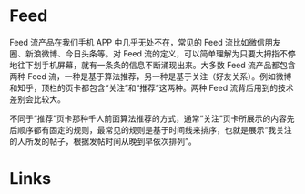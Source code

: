 # Feed

Feed 流产品在我们手机 APP 中几乎无处不在，常见的 Feed 流比如微信朋友圈、新浪微博、今日头条等。对 Feed 流的定义，可以简单理解为只要大拇指不停地往下划手机屏幕，就有一条条的信息不断涌现出来。大多数 Feed 流产品都包含两种 Feed 流，一种是基于算法推荐，另一种是基于关注（好友关系）。例如微博和知乎，顶栏的页卡都包含“关注”和“推荐”这两种。两种 Feed 流背后用到的技术差别会比较大。

不同于“推荐”页卡那种千人前面算法推荐的方式，通常“关注”页卡所展示的内容先后顺序都有固定的规则，最常见的规则是基于时间线来排序，也就是展示“我关注的人所发的帖子，根据发帖时间从晚到早依次排列”。

# Links
